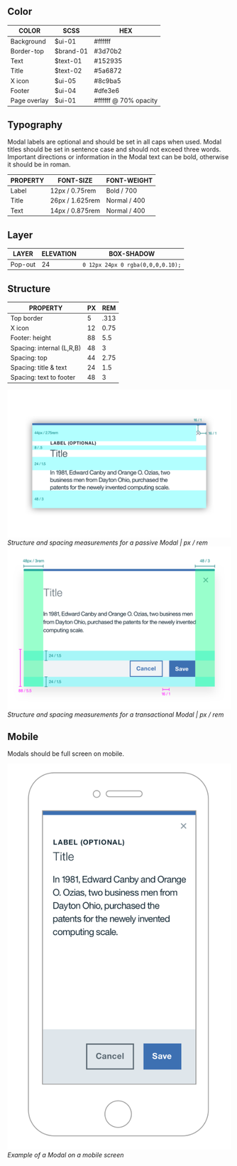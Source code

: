## Color
| COLOR      | SCSS     | HEX       |
|------------|--------- |-----------|
| Background | $ui-01   | #ffffff   |
| Border-top | $brand-01| #3d70b2   |
| Text       | $text-01 | #152935   |
| Title      | $text-02 | #5a6872   |
| X icon     | $ui-05   | #8c9ba5   |
| Footer     | $ui-04   | #dfe3e6   |
| Page overlay  | $ui-01  | #ffffff @ 70% opacity  |


## Typography
Modal labels are optional and should be set in all caps when used. Modal titles should be set in sentence case and should not exceed three words. Important directions or information in the Modal text can be bold, otherwise it should be in roman.

| PROPERTY | FONT-SIZE     | FONT-WEIGHT |
|----------|-----------------|--------------|
| Label    | 12px / 0.75rem  | Bold / 700   |
| Title    | 26px / 1.625rem | Normal / 400 |
| Text     | 14px / 0.875rem | Normal / 400 |

## Layer
| LAYER      | ELEVATION     | BOX-SHADOW      |
|------------|----------|----------|
| Pop-out    | 24       | `0 12px 24px 0 rgba(0,0,0,0.10);`  |

## Structure
| PROPERTY                  | PX | REM     |
|---------------------------|----|---------|
| Top border                | 5  | .313    |
| X icon                    | 12 | 0.75   |
| Footer: height            | 88 | 5.5    |
| Spacing: internal (L,R,B) | 48 | 3       |
| Spacing: top              | 44 | 2.75    |
| Spacing: title & text     | 24 | 1.5     |
| Spacing: text to footer   | 48 | 3       |

![Structure and spacing measurements for passive modal](images/modal-style-1.png)
_Structure and spacing measurements for a passive Modal | px / rem_
![Structure and spacing measurements for transactional modal elements](images/modal-style-2.png)
_Structure and spacing measurements for a transactional Modal | px / rem_

## Mobile
Modals should be full screen on mobile.

![Modal on mobile](images/modal-style-3.png)
_Example of a Modal on a mobile screen_
